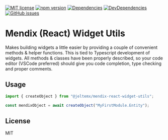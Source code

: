 [![MIT license](https://img.shields.io/badge/license-MIT-brightgreen.svg)](https://opensource.org/licenses/MIT)
[![npm version](https://badge.fury.io/js/%40jeltemx%2Fmendix-react-widget-utils.svg)](https://www.npmjs.com/package/@jeltemx/mendix-react-widget-utils)
[![Dependencies](https://david-dm.org/JelteMX/mendix-react-widget-utils.svg)](https://david-dm.org/JelteMX/mendix-react-widget-utils)
[![DevDependencies](https://david-dm.org/JelteMX/mendix-react-widget-utils/dev-status.svg)](https://david-dm.org/JelteMX/mendix-react-widget-utils?type=dev)
[![GitHub issues](https://img.shields.io/github/issues/JelteMX/mendix-react-widget-utils)](https://github.com/JelteMX/mendix-react-widget-utils/issues)

# Mendix (React) Widget Utils

Makes building widgets a little easier by providing a couple of convenient methods & helper functions. This is tied to Typescript development of widgets. All methods & classes have been properly described, so your code editor (VSCode preferred) should give you code completion, type checking and proper comments.

## Usage

```ts
import { createObject } from "@jeltemx/mendix-react-widget-utils";

const mendixObject = await createObject("MyFirstModule.Entity");
```

## License

MIT
